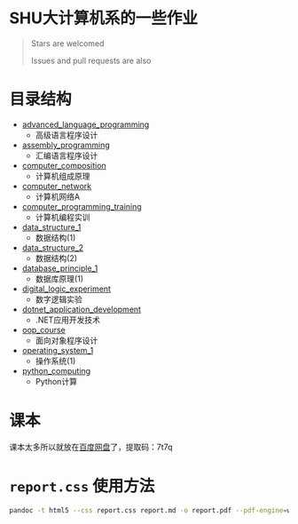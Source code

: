 # SHU大计算机系的一些作业

> Stars are welcomed
> 
> Issues and pull requests are also

# 目录结构

- [advanced_language_programming](advanced_language_programming)
  - 高级语言程序设计
- [assembly_programming](assembly_programming)
  - 汇编语言程序设计
- [computer_composition](computer_composition)
  - 计算机组成原理
- [computer_network](computer_network)
  - 计算机网络A
- [computer_programming_training](computer_programming_training)
  - 计算机编程实训
- [data_structure_1](data_structure_1)
  - 数据结构(1)
- [data_structure_2](data_structure_2)
  - 数据结构(2)
- [database_principle_1](database_principle_1)
  - 数据库原理(1)
- [digital_logic_experiment](digital_logic_experiment)
  - 数字逻辑实验
- [dotnet_application_development](dotnet_application_development)
  - .NET应用开发技术
- [oop_course](oop_course)
  - 面向对象程序设计
- [operating_system_1](operating_system_1)
  - 操作系统(1)
- [python_computing](python_computing)
  - Python计算

# 课本

课本太多所以就放在[百度网盘](https://pan.baidu.com/s/18Yjki1YKnsPp9Yod8MBqww?pwd=7t7q)了，提取码：7t7q

# `report.css` 使用方法

```bash
pandoc -t html5 --css report.css report.md -o report.pdf --pdf-engine=wkhtmltopdf --pdf-engine-opt=--enable-local-file-access
```
